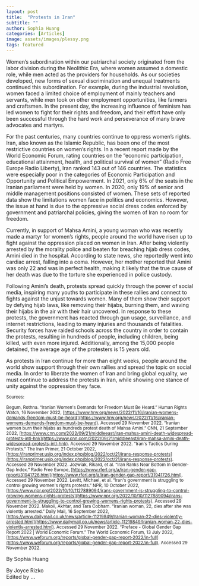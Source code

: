 ```yaml
---
layout: post
title:  "Protests in Iran"
subtitle: ""
author: Sophia Huang
categories: [Articles]
image: assets/images/plessy.png
tags: featured
---
```


  Women’s subordination within our patriarchal society originated from the labor division during the Neolithic Era, where women assumed a domestic role, while men acted as the providers for households. As our societies developed, new forms of sexual discrimination and unequal treatments continued this subordination. For example, during the industrial revolution, women faced a limited choice of employment of mainly teachers and servants, while men took on other employment opportunities, like farmers and craftsmen. In the present day, the increasing influence of feminism has led women to fight for their rights and freedom, and their effort have only been successful through the hard work and perseverance of many brave advocates and martyrs. 
  
  For the past centuries, many countries continue to oppress women’s rights. Iran, also known as the Islamic Republic, has been one of the most restrictive countries on women’s rights. In a recent report made by the World Economic Forum, rating countries on the “economic participation, educational attainment, health, and political survival of women” (Radio Free Europe Radio Liberty), Iran ranked 143 out of 146 countries. The statistics were especially poor in the categories of Economic Participation and Opportunity and Political Empowerment. In 2021, only 6% of the seats in the Iranian parliament were held by women. In 2020, only 19% of senior and middle management positions consisted of women. These sets of reported data show the limitations women face in politics and economics. However, the issue at hand is due to the oppressive social dress codes enforced by government and patriarchal policies, giving the women of Iran no room for freedom. 
  
  Currently, in support of Mahsa Amini, a young woman who was recently made a martyr for women’s rights, people around the world have risen up to fight against the oppression placed on women in Iran. After being violently arrested by the morality police and beaten for breaching hijab dress codes, Amini died in the hospital. According to state news, she reportedly went into cardiac arrest, falling into a coma. However, her mother reported that Amini was only 22 and was in perfect health, making it likely that the true cause of her death was due to the torture she experienced in police custody. 
  
  Following Amini’s death, protests spread quickly through the power of social media, inspiring many youths to participate in these rallies and connect to fights against the unjust towards women. Many of them show their support by defying hijab laws, like removing their hijabs, burning them, and waving their hijabs in the air with their hair uncovered. In response to these protests, the government has reacted through gun usage, surveillance, and internet restrictions, leading to many injuries and thousands of fatalities. Security forces have raided schools across the country in order to contain the protests, resulting in hundreds of people, including children, being killed, with even more injured. Additionally, among the 15,000 people detained, the average age of the protesters is 15 years old. 
  
  As protests in Iran continue for more than eight weeks, people around the world show support through their own rallies and spread the topic on social media. In order to liberate the women of Iran and bring global equality, we must continue to address the protests in Iran, while showing one stance of unity against the oppression they face. 





<small> Sources: </small>

<small> Begum, Rothna. “Iranian Women's Demands for Freedom Must Be Heard.” Human Rights Watch, 16 November 2022, [https://www.hrw.org/news/2022/11/16/iranian-womens-demands-freedom-must-be-heard](https://www.hrw.org/news/2022/11/16/iranian-womens-demands-freedom-must-be-heard). Accessed 29 November 2022.  </small>
<small> “Iranian women burn their hijabs as hundreds protest death of Mahsa Amini.” CNN, 21 September 2022, [https://www.cnn.com/2022/09/21/middleeast/iran-mahsa-amini-death-widespread-protests-intl-hnk](https://www.cnn.com/2022/09/21/middleeast/iran-mahsa-amini-death-widespread-protests-intl-hnk). Accessed 29 November 2022.
 </small>
<small>“Iran's Tactics During Protests.” The Iran Primer, 21 October 2022, [https://iranprimer.usip.org/index.php/blog/2022/oct/21/irans-response-protests](https://iranprimer.usip.org/index.php/blog/2022/oct/21/irans-response-protests). Accessed 29 November 2022.
 </small>
<small> Jozwiak, Rikard, et al. “Iran Ranks Near Bottom In Gender-Gap Index.” Radio Free Europe, [https://www.rferl.org/a/iran-gender-gap-report/31941726.html](https://www.rferl.org/a/iran-gender-gap-report/31941726.html). Accessed 29 November 2022.
</small>
<small> Levitt, Michael, et al. “Iran's government is struggling to control growing women's rights protests.” NPR, 10 October 2022, [https://www.npr.org/2022/10/10/1127889094/irans-government-is-struggling-to-control-growing-womens-rights-protests](https://www.npr.org/2022/10/10/1127889094/irans-government-is-struggling-to-control-growing-womens-rights-protests). Accessed 29 November 2022. </small>
<small>Makoii, Akhtar, and Tara Cobham. “Iranian woman, 22, dies after she was violently arrested.” Daily Mail, 16 September 2022, [https://www.dailymail.co.uk/news/article-11219849/Iranian-woman-22-dies-violently-arrested.html](https://www.dailymail.co.uk/news/article-11219849/Iranian-woman-22-dies-violently-arrested.html). Accessed 29 November 2022. </small>
<small>“Preface - Global Gender Gap Report 2022 | World Economic Forum.” The World Economic Forum, 13 July 2022, [https://www.weforum.org/reports/global-gender-gap-report-2022/in-full](https://www.weforum.org/reports/global-gender-gap-report-2022/in-full). Accessed 29 November 2022.

 </small>


By Sophia Huang

By Joyce Rizko  
Edited by ...
